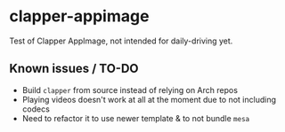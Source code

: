 # clapper-appimage
Test of Clapper AppImage, not intended for daily-driving yet.

## Known issues / TO-DO

- Build `clapper` from source instead of relying on Arch repos
- Playing videos doesn't work at all at the moment due to not including codecs
- Need to refactor it to use newer template & to not bundle `mesa`

